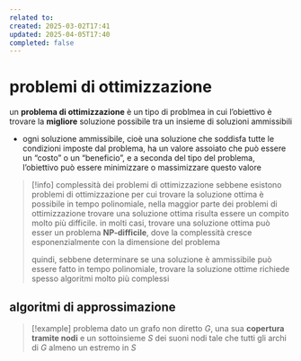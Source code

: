 ```yaml
---
related to: 
created: 2025-03-02T17:41
updated: 2025-04-05T17:40
completed: false
---
```

# problemi di ottimizzazione
un **problema di ottimizzazione** è un tipo di problmea in cui l’obiettivo è trovare la **migliore** soluzione possibile tra un insieme di soluzioni ammissibili
- ogni soluzione ammissibile, cioè una soluzione che soddisfa tutte le condizioni imposte dal problema, ha un valore assoiato che può essere un “costo” o un “beneficio”, e a seconda del tipo del problema, l’obiettivo può essere minimizzare o massimizzare questo valore
>[!info] complessità dei problemi di ottimizzazione
sebbene esistono problemi di ottimizzazione per cui trovare la soluzione ottima è possibile in tempo polinomiale, nella maggior parte dei problemi di ottimizzazione trovare una soluzione ottima risulta essere un compito molto più difficile. in molti casi, trovare una soluzione ottima può esser un problema **NP-difficile**, dove la complessità cresce esponenzialmente con la dimensione del problema
>
>quindi,  sebbene determinare se una soluzione è ammissibile può essere fatto in tempo polinomiale, trovare la soluzione ottime richiede spesso algoritmi molto più complessi


## algoritmi di approssimazione
>[!example] problema
> dato un grafo non diretto $G$, una sua **copertura tramite nodi** e un sottoinsieme $S$ dei suoni nodi tale che tutti gli archi di $G$ almeno un estremo in $S$
